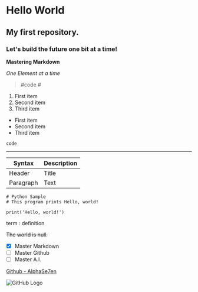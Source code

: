 # Hello World

## My first repository.

### Let's build the future one bit at a time!

**Mastering Markdown**

*One Element at a time*

> #code #

1. First item
2. Second item
3. Third item

- First item
- Second item
- Third item

`code`

---

| Syntax | Description |
| ----------- | ----------- |
| Header | Title |
| Paragraph | Text |

```
# Python Sample
# This program prints Hello, world!

print('Hello, world!')
```

term
: definition

~~The world is null.~~

- [x] Master Markdown
- [ ] Master Github
- [ ] Master A.I.

[Github - AlphaSe7en](https://github.com/alphase7en)

![GitHub Logo](https://github.githubassets.com/images/modules/logos_page/GitHub-Mark.png)
